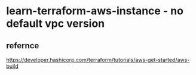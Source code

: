 # learn-terraform-aws-instance - no default vpc version

## refernce

https://developer.hashicorp.com/terraform/tutorials/aws-get-started/aws-build

